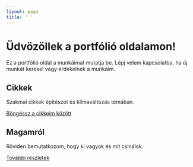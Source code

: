 ```yaml
---
layout: page
title: ' '
---
```


# Üdvözöllek a portfólió oldalamon!

Ez a portfólió oldal a munkáimat mutatja be. Lépj velem kapcsolatba, ha új munkát keresel vagy érdekelnek a munkáim.

<div class="row">
    <div class="col box flex">
        <h2>Cikkek</h2>
        <p>Szakmai cikkek építészet és klímaváltozás témában.</p>
        <a href="/posts" class="btn">Böngéssz a cikkeim között</a>
    </div>
    <div class="col box flex">
        <h2>Magamról</h2>
        <p>Röviden bemutatkozom, hogy ki vagyok és mit csinálok.</p>
        <a href="/about" class="btn">További részletek</a>
    </div>
</div>
